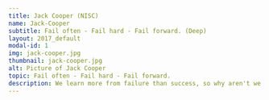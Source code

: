 ```yaml
---
title: Jack Cooper (NISC)
name: Jack-Cooper
subtitle: Fail often - Fail hard - Fail forward. (Deep)
layout: 2017_default
modal-id: 1
img: jack-cooper.jpg
thumbnail: jack-cooper.jpg
alt: Picture of Jack Cooper
topic: Fail often - Fail hard - Fail forward. 
description: We learn more from failure than success, so why aren't we letting our students fail? Find out how to use making and iterative design as a way to raise students who love failing.
---
```

